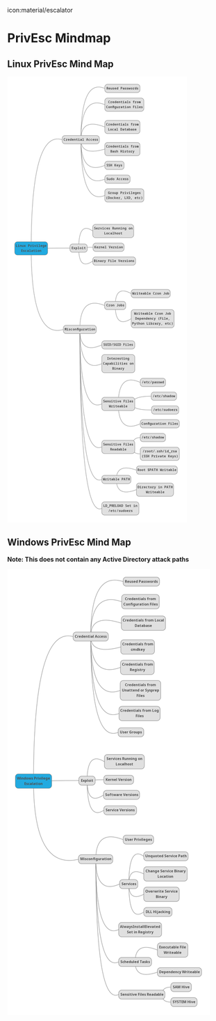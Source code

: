 icon:material/escalator

# PrivEsc Mindmap

## Linux PrivEsc Mind Map

![Linux PrivEsc Mind Map](../assets/images/linux.png)

## Windows PrivEsc Mind Map

**Note: This does not contain any Active Directory attack paths**

![Windows PrivEsc Mind Map](../assets/images/windows.png)
